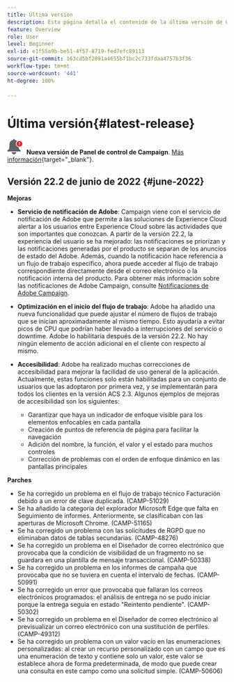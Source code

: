 ```yaml
---
title: Última versión
description: Esta página detalla el contenido de la última versión de Campaign Standard
feature: Overview
role: User
level: Beginner
exl-id: e1f55a9b-be51-4f57-8719-fed7efc89113
source-git-commit: 163cd5bf2091a4655bf1bc2c733fdaa4757b3f36
workflow-type: tm+mt
source-wordcount: '441'
ht-degree: 100%

---
```



# Última versión{#latest-release}

![Panel de control de Campaign](assets/do-not-localize/cp-icon.png) **Nueva versión de Panel de control de Campaign**. [Más información](https://experienceleague.adobe.com/docs/control-panel/using/release-notes.html?lang=es){target=&quot;_blank&quot;}.


## Versión 22.2 de junio de 2022 {#june-2022}

**Mejoras**

* **Servicio de notificación de Adobe**: Campaign viene con el servicio de notificación de Adobe que permite a las soluciones de Experience Cloud alertar a los usuarios entre Experience Cloud sobre las actividades que son importantes que conozcan. A partir de la versión 22.2, la experiencia del usuario se ha mejorado: las notificaciones se priorizan y las notificaciones generadas por el producto se separan de los anuncios de estado del Adobe. Además, cuando la notificación hace referencia a un flujo de trabajo específico, ahora puede acceder al flujo de trabajo correspondiente directamente desde el correo electrónico o la notificación interna del producto.  Para obtener más información sobre las notificaciones de Adobe Campaign, consulte [Notificaciones de Adobe Campaign](../../administration/using/sending-internal-notifications.md).

* **Optimización en el inicio del flujo de trabajo**: Adobe ha añadido una nueva funcionalidad que puede ajustar el número de flujos de trabajo que se inician aproximadamente al mismo tiempo. Esto ayudaría a evitar picos de CPU que podrían haber llevado a interrupciones del servicio o downtime. Adobe lo habilitaría después de la versión 22.2. No hay ningún elemento de acción adicional en el cliente con respecto al mismo.

* **Accesibilidad**: Adobe ha realizado muchas correcciones de accesibilidad para mejorar la facilidad de uso general de la aplicación. Actualmente, estas funciones solo están habilitadas para un conjunto de usuarios que las adoptaron por primera vez, y se implementarán para todos los clientes en la versión ACS 2.3. Algunos ejemplos de mejoras de accesibilidad son los siguientes:

   * Garantizar que haya un indicador de enfoque visible para los elementos enfocables en cada pantalla
   * Creación de puntos de referencia de página para facilitar la navegación
   * Adición del nombre, la función, el valor y el estado para muchos controles
   * Corrección de problemas con el orden de enfoque dinámico en las pantallas principales


**Parches**

* Se ha corregido un problema en el flujo de trabajo técnico Facturación debido a un error de clave duplicada. (CAMP-51029)
* Se ha añadido la categoría del explorador Microsoft Edge que falta en Seguimiento de informes. Anteriormente, se clasificaban con las aperturas de Microsoft Chrome. (CAMP-51165)
* Se ha corregido un problema con las solicitudes de RGPD que no eliminaban datos de tablas secundarias. (CAMP-48276)
* Se ha corregido un problema en el Diseñador de correo electrónico que provocaba que la condición de visibilidad de un fragmento no se guardara en una plantilla de mensaje transaccional. (CAMP-50338)
* Se ha corregido un problema en los informes de campaña que provocaba que no se tuviera en cuenta el intervalo de fechas. (CAMP-50991)
* Se ha corregido un error que provocaba que fallaran los correos electrónicos programados: el análisis de entrega no se pudo iniciar porque la entrega seguía en estado &quot;Reintento pendiente&quot;. (CAMP-50302)
* Se ha corregido un problema en el Diseñador de correo electrónico al previsualizar un correo electrónico con una sustitución de perfiles. (CAMP-49312)
* Se ha corregido un problema con un valor vacío en las enumeraciones personalizadas: al crear un recurso personalizado con un campo que es una enumeración de texto y contiene solo un valor, este valor se establece ahora de forma predeterminada, de modo que puede crear una consulta en este campo como una solicitud simple. (CAMP-50606)

